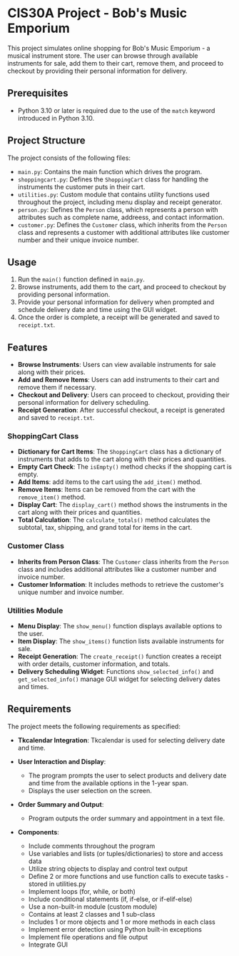 # CIS30A Project - Bob's Music Emporium

This project simulates online shopping for Bob's Music Emporium - a musical instrument store. The user can browse through available instruments for sale, add them to their cart, remove them, and proceed to checkout by providing their personal information for delivery.

## Prerequisites

- Python 3.10 or later is required due to the use of the `match` keyword introduced in Python 3.10.

## Project Structure

The project consists of the following files:
- `main.py`: Contains the main function which drives the program.
- `shoppingcart.py`: Defines the `ShoppingCart` class for handling the instruments the customer puts in their cart.
- `utilities.py`: Custom module that contains utility functions used throughout the project, including menu display and receipt generator.
- `person.py`: Defines the `Person` class, which represents a person with attributes such as complete name, addreess, and contact information.
- `customer.py`: Defines the `Customer` class, which inherits from the `Person` class and represents a customer with additional attributes like customer number and their
   unique invoice number.

## Usage

1. Run the `main()` function defined in `main.py`.
2. Browse instruments, add them to the cart, and proceed to checkout by providing personal information.
3. Provide your personal information for delivery when prompted and schedule delivery date and time using the GUI widget.
4. Once the order is complete, a receipt will be generated and saved to `receipt.txt`.

## Features

- **Browse Instruments**: Users can view available instruments for sale along with their prices.
- **Add and Remove Items**: Users can add instruments to their cart and remove them if necessary.
- **Checkout and Delivery**: Users can proceed to checkout, providing their personal information for delivery scheduling.
- **Receipt Generation**: After successful checkout, a receipt is generated and saved to `receipt.txt`.


### ShoppingCart Class

- **Dictionary for Cart Items**: The `ShoppingCart` class has a dictionary of instruments that adds to the cart along with their prices and quantities.
- **Empty Cart Check**: The `isEmpty()` method checks if the shopping cart is empty.
- **Add Items**: add items to the cart using the `add_item()` method.
- **Remove Items**: Items can be removed from the cart with the `remove_item()` method.
- **Display Cart**: The `display_cart()` method shows the instruments in the cart along with their prices and quantities.
- **Total Calculation**: The `calculate_totals()` method calculates the subtotal, tax, shipping, and grand total for items in the cart.

### Customer Class

- **Inherits from Person Class**: The `Customer` class inherits from the `Person` class and includes additional attributes like a customer number and invoice number.
- **Customer Information**: It includes methods to retrieve the customer's unique number and invoice number.

### Utilities Module

- **Menu Display**: The `show_menu()` function displays available options to the user.
- **Item Display**: The `show_items()` function lists available instruments for sale.
- **Receipt Generation**: The `create_receipt()` function creates a receipt with order details, customer information, and totals.
- **Delivery Scheduling Widget**: Functions `show_selected_info()` and `get_selected_info()` manage GUI widget for selecting delivery dates and times.

## Requirements

The project meets the following requirements as specified:

- **Tkcalendar Integration**: Tkcalendar is used for selecting delivery date and time.

- **User Interaction and Display**:
  - The program prompts the user to select products and delivery date and time from the available options in the 1-year span.
  - Displays the user selection on the screen.

- **Order Summary and Output**:
  - Program outputs the order summary and appointment in a text file.

- **Components**:
  - Include comments throughout the program 
  - Use variables and lists (or tuples/dictionaries) to store and access data
  - Utilize string objects to display and control text output 
  - Define 2 or more functions and use function calls to execute tasks - stored in utilities.py
  - Implement loops (for, while, or both) 
  - Include conditional statements (if, if-else, or if-elif-else)
  - Use a non-built-in module (custom module) 
  - Contains at least 2 classes and 1 sub-class 
  - Includes 1 or more objects and 1 or more methods in each class 
  - Implement error detection using Python built-in exceptions 
  - Implement file operations and file output 
  - Integrate GUI 
